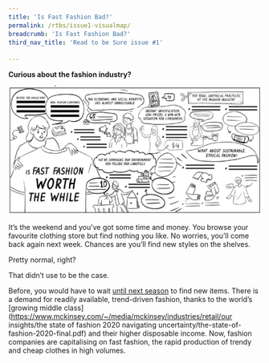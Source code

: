 ```yaml
---
title: 'Is Fast Fashion Bad?'
permalink: /rtbs/issue1-visualmap/
breadcrumb: 'Is Fast Fashion Bad?'
third_nav_title: 'Read to be Sure issue #1'

---
```


**Curious about the fashion industry?**

![](../images/rtbs-01a-visualmap.JPG)

It’s the weekend and you’ve got some time and money. You browse your favourite clothing store but find nothing you like. No worries, you’ll come back again next week. Chances are you’ll find new styles on the shelves.

Pretty normal, right?

That didn’t use to be the case.

Before, you would have to wait [until next season](https://www.forbes.com/sites/theyec/2019/05/13/three-reasons-why-fast-fashion-is-becoming-a-problem-and-what-to-do-about-it/?sh=3934b17c144b) to find new items. There is a demand for readily available, trend-driven fashion, thanks to the world’s [growing middle class](https://www.mckinsey.com/~/media/mckinsey/industries/retail/our insights/the state of fashion 2020 navigating uncertainty/the-state-of-fashion-2020-final.pdf) and their higher disposable income. Now, fashion companies are capitalising on fast fashion, the rapid production of trendy and cheap clothes in high volumes. 

